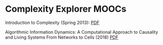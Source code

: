 # Complexity Explorer MOOCs

Introduction to Complexity (Spring 2013): 
[PDF](https://github.com/naszam/certifications/edit/master/santa_fe_institute/certificate.pdf)

Algorithmic Information Dynamics: 
A Computational Approach to Causality and Living Systems From Networks to Cells (2018)
[PDF]()


